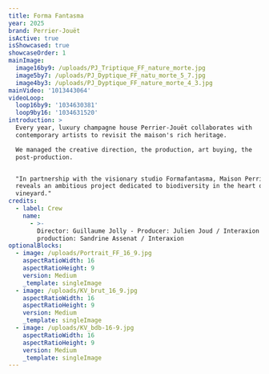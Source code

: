 ```yaml
---
title: Forma Fantasma
year: 2025
brand: Perrier-Jouët
isActive: true
isShowcased: true
showcaseOrder: 1
mainImage:
  image16by9: /uploads/PJ_Triptique_FF_nature_morte.jpg
  image5by7: /uploads/PJ_Dyptique_FF_natu_morte_5_7.jpg
  image4by3: /uploads/PJ_Dyptique_FF_nature_morte_4_3.jpg
mainVideo: '1013443064'
videoLoop:
  loop16by9: '1034630381'
  loop9by16: '1034631520'
introduction: >
  Every year, luxury champagne house Perrier-Jouët collaborates with
  contemporary artists to revisit the maison's rich heritage.

  We managed the creative direction, the production, art buying, the
  post-production.


  "In partnership with the visionary studio Formafantasma, Maison Perrier-Jouët
  reveals an ambitious project dedicated to biodiversity in the heart of its
  vineyard."
credits:
  - label: Crew
    name:
      - >-
        Director: Guillaume Jolly - Producer: Julien Joud / Interaxion - Head of
        production: Sandrine Assenat / Interaxion
optionalBlocks:
  - image: /uploads/Portrait_FF_16_9.jpg
    aspectRatioWidth: 16
    aspectRatioHeight: 9
    version: Medium
    _template: singleImage
  - image: /uploads/KV_brut_16_9.jpg
    aspectRatioWidth: 16
    aspectRatioHeight: 9
    version: Medium
    _template: singleImage
  - image: /uploads/KV_bdb-16-9.jpg
    aspectRatioWidth: 16
    aspectRatioHeight: 9
    version: Medium
    _template: singleImage
---
```


